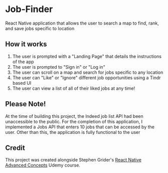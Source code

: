 # Job-Finder
React Native application that allows the user to search a map to find, rank, and save jobs specific to location

## How it works
1. The user is prompted with a "Landing Page" that details the instructions of the app
2. The user is prompted to "Sign in" or "Log in"
3. The user can scroll on a map and search for jobs specific to any location
4. The user can "Like" or "Ignore" different job opportunities using a Tindr based UI
5. The user can view a list of all of their liked jobs at any time!

## Please Note!
At the time of building this project, the Indeed job list API had been unaccessible to the public. For the completion of this application, I implemented a Jobs API that enters 10 jobs that can be accessed by the user. Other than this, the application is fully functional to the user

## Credit
This project was created alongside Stephen Grider's [React Native Advanced Concepts](https://www.udemy.com/course/react-native-advanced/) Udemy course.
